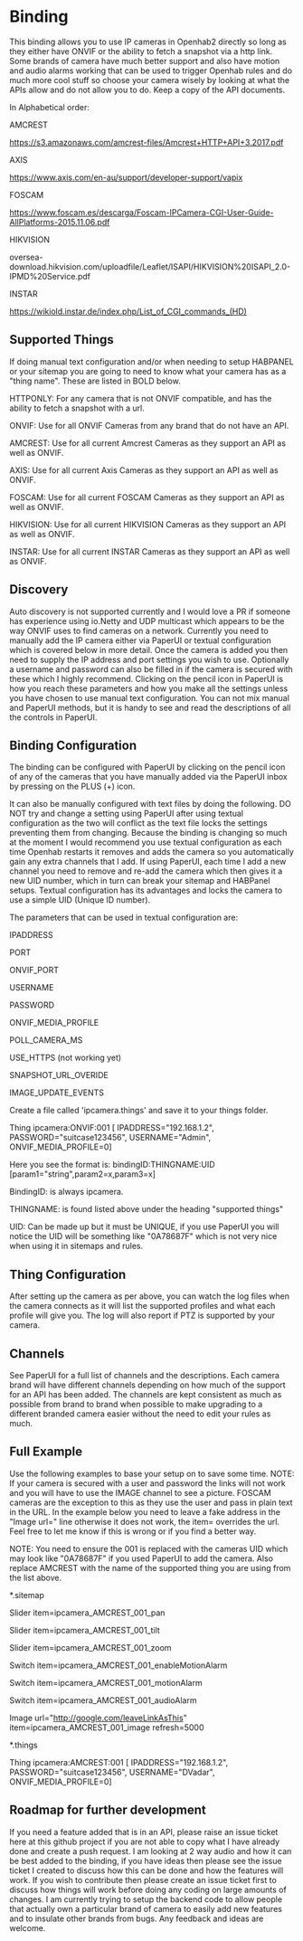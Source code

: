 # <bindingName> Binding

This binding allows you to use IP cameras in Openhab2 directly so long as they either have ONVIF or the ability to fetch a snapshot via a http link. Some brands of camera have much better support and also have motion and audio alarms working that can be used to trigger Openhab rules and do much more cool stuff so choose your camera wisely by looking at what the APIs allow and do not allow you to do. Keep a copy of the API documents.

In Alphabetical order:

AMCREST

https://s3.amazonaws.com/amcrest-files/Amcrest+HTTP+API+3.2017.pdf

AXIS

https://www.axis.com/en-au/support/developer-support/vapix

FOSCAM

https://www.foscam.es/descarga/Foscam-IPCamera-CGI-User-Guide-AllPlatforms-2015.11.06.pdf

HIKVISION

oversea-download.hikvision.com/uploadfile/Leaflet/ISAPI/HIKVISION%20ISAPI_2.0-IPMD%20Service.pdf

INSTAR

https://wikiold.instar.de/index.php/List_of_CGI_commands_(HD)



## Supported Things

If doing manual text configuration and/or when needing to setup HABPANEL or your sitemap you are going to need to know what your camera has as a "thing name". These are listed in BOLD below. 

HTTPONLY: For any camera that is not ONVIF compatible, and has the ability to fetch a snapshot with a url.

ONVIF: Use for all ONVIF Cameras from any brand that do not have an API.

AMCREST: Use for all current Amcrest Cameras as they support an API as well as ONVIF.

AXIS: Use for all current Axis Cameras as they support an API as well as ONVIF.

FOSCAM: Use for all current FOSCAM Cameras as they support an API as well as ONVIF.

HIKVISION: Use for all current HIKVISION Cameras as they support an API as well as ONVIF.

INSTAR: Use for all current INSTAR Cameras as they support an API as well as ONVIF.


## Discovery

Auto discovery is not supported currently and I would love a PR if someone has experience using io.Netty and UDP multicast which appears to be the way ONVIF uses to find cameras on a network. Currently you need to manually add the IP camera either via PaperUI or textual configuration which is covered below in more detail. Once the camera is added you then need to supply the IP address and port settings you wish to use. Optionally a username and password can also be filled in if the camera is secured with these which I highly recommend. Clicking on the pencil icon in PaperUI is how you reach these parameters and how you make all the settings unless you have chosen to use manual text configuration. You can not mix manual and PaperUI methods, but it is handy to see and read the descriptions of all the controls in PaperUI.

## Binding Configuration

The binding can be configured with PaperUI by clicking on the pencil icon of any of the cameras that you have manually added via the PaperUI inbox by pressing on the PLUS (+) icon. 

It can also be manually configured with text files by doing the following. DO NOT try and change a setting using PaperUI after using textual configuration as the two will conflict as the text file locks the settings preventing them from changing. Because the binding is changing so much at the moment I would recommend you use textual configuration as each time Openhab restarts it removes and adds the camera so you automatically gain any extra channels that I add. If using PaperUI, each time I add a new channel you need to remove and re-add the camera which then gives it a new UID number, which in turn can break your sitemap and HABPanel setups. Textual configuration has its advantages and locks the camera to use a simple UID (Unique ID number).

The parameters that can be used in textual configuration are:

IPADDRESS

PORT

ONVIF_PORT

USERNAME

PASSWORD

ONVIF_MEDIA_PROFILE

POLL_CAMERA_MS

USE_HTTPS (not working yet)

SNAPSHOT_URL_OVERIDE

IMAGE_UPDATE_EVENTS



Create a file called 'ipcamera.things' and save it to your things folder.


Thing ipcamera:ONVIF:001 [ IPADDRESS="192.168.1.2", PASSWORD="suitcase123456", USERNAME="Admin", ONVIF_MEDIA_PROFILE=0]


Here you see the format is: bindingID:THINGNAME:UID [param1="string",param2=x,param3=x]


BindingID: is always ipcamera.

THINGNAME: is found listed above under the heading "supported things"

UID: Can be made up but it must be UNIQUE, if you use PaperUI you will notice the UID will be something like "0A78687F" which is not very nice when using it in sitemaps and rules.


## Thing Configuration

After setting up the camera as per above, you can watch the log files when the camera connects as it will list the supported profiles and what each profile will give you. The log will also report if PTZ is supported by your camera.

## Channels

See PaperUI for a full list of channels and the descriptions. Each camera brand will have different channels depending on how much of the support for an API has been added. The channels are kept consistent as much as possible from brand to brand when possible to make upgrading to a different branded camera easier without the need to edit your rules as much.

## Full Example

Use the following examples to base your setup on to save some time. NOTE: If your camera is secured with a user and password the links will not work and you will have to use the IMAGE channel to see a picture. FOSCAM cameras are the exception to this as they use the user and pass in plain text in the URL. In the example below you need to leave a fake address in the "Image url=" line otherwise it does not work, the item= overrides the url. Feel free to let me know if this is wrong or if you find a better way.

NOTE: You need to ensure the 001 is replaced with the cameras UID which may look like "0A78687F" if you used PaperUI to add the camera. Also replace AMCREST with the name of the supported thing you are using from the list above.


*.sitemap

Slider item=ipcamera_AMCREST_001_pan

Slider item=ipcamera_AMCREST_001_tilt

Slider item=ipcamera_AMCREST_001_zoom

Switch item=ipcamera_AMCREST_001_enableMotionAlarm

Switch item=ipcamera_AMCREST_001_motionAlarm

Switch item=ipcamera_AMCREST_001_audioAlarm

Image url="http://google.com/leaveLinkAsThis" item=ipcamera_AMCREST_001_image refresh=5000
             
                

*.things

Thing ipcamera:AMCREST:001 [ IPADDRESS="192.168.1.2", PASSWORD="suitcase123456", USERNAME="DVadar", ONVIF_MEDIA_PROFILE=0]

## Roadmap for further development

If you need a feature added that is in an API, please raise an issue ticket here at this github project if you are not able to copy what I have already done and create a push request. I am looking at 2 way audio and how it can be best added to the binding, if you have ideas then please see the issue ticket I created to discuss how this can be done and how the features will work. If you wish to contribute then please create an issue ticket first to discuss how things will work before doing any coding on large amounts of changes. I am currently trying to setup the backend code to allow people that actually own a particular brand of camera to easily add new features and to insulate other brands from bugs. Any feedback and ideas are welcome.
